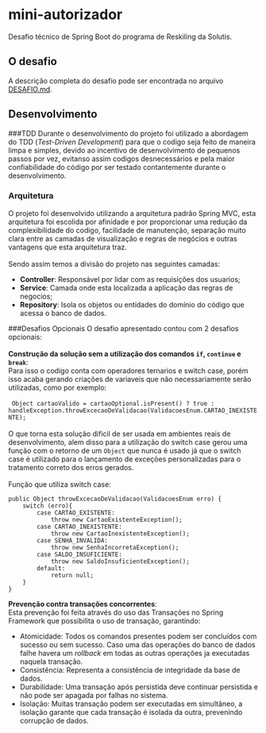 # mini-autorizador
Desafio técnico de Spring Boot do programa de Reskiling da Solutis.

## O desafio
A descrição completa do desafio pode ser encontrada no arquivo [DESAFIO.md](https://github.com/anatartari/mini-autorizador/blob/main/DESAFIO.md).

## Desenvolvimento

###TDD
Durante o desenvolvimento do projeto foi utilizado a abordagem do TDD (_Test-Driven Development_) para que o codigo
seja feito de maneira limpa e simples, devido ao incentivo de desenvolvimento de pequenos passos por vez, evitanso assim
codigos desnecessários e pela maior confiabilidade do código por ser testado contantemente durante o desenvolvimento.

### Arquitetura

O projeto foi desenvolvido utilizando a arquitetura padrão Spring MVC, esta arquitetura foi escolida por afinidade e
por proporcionar uma redução da complexibilidade do codigo, facilidade de manutenção, separação muito clara entre as 
camadas de visualização e regras de negócios e outras vantagens que esta arquitetura traz. 
<br/><br/>
Sendo assim temos a divisão do projeto nas seguintes camadas:
 * **Controller**: Responsável por lidar com as requisições dos usuarios;
 * **Service**: Camada onde esta localizada a aplicação das regras de negocios;
 * **Repository**: Isola os objetos ou entidades do domínio do código que acessa o banco de dados.

###Desafios Opcionais
O desafio apresentado contou com 2 desafios opcionais:
<br/><br/>
**Construção da solução sem a utilização dos comandos `if`, `continue` e `break`**:<br/>
Para isso o codigo conta com operadores ternarios e switch case, porém isso acaba gerando criações de variaveis que
não necessariamente serão utilizadas, como por exemplo: <br/><br/>
``` Object cartaoValido = cartaoOptional.isPresent() ? true : handleException.throwExcecaoDeValidacao(ValidacoesEnum.CARTAO_INEXISTENTE);```
<br/><br/>
O que torna esta solução dificil de ser usada em ambientes reais de desenvolvimento, alem disso para a utilização do
switch case gerou uma função com o retorno de um `Object` que nunca é usado já que o switch case é utilizado para o
lançamento de exceções personalizadas para o tratamento correto dos erros gerados.
<br/><br/>
Função que utiliza switch case: 
```
public Object throwExcecaoDeValidacao(ValidacoesEnum erro) {
    switch (erro){
        case CARTAO_EXISTENTE:
            throw new CartaoExistenteException();
        case CARTAO_INEXISTENTE:
            throw new CartaoInexistenteException();
        case SENHA_INVALIDA:
            throw new SenhaIncorretaException();
        case SALDO_INSUFICIENTE:
            throw new SaldoInsuficienteException();
        default:
            return null;
    }
}
```

**Prevenção contra transações concorrentes**:<br/>
Esta prevenção foi feita através do uso das Transações no Spring Framework que possibilita o uso de transação,
garantindo:
* Atomicidade: Todos os comandos presentes podem ser concluídos com sucesso ou sem sucesso. Caso uma das operações do
banco de dados falhe havera um _rollback_ em todas as outras operações ja executadas naquela transação.
* Consistência: Representa a consistência de integridade da base de dados.
* Durabilidade: Uma transação após persistida deve continuar persistida e não pode ser apagada por 
falhas no sistema.
* Isolação: Muitas transação podem ser executadas em simultâneo, a isolação garante que cada transação 
é isolada da outra, prevenindo corrupção de dados.
 